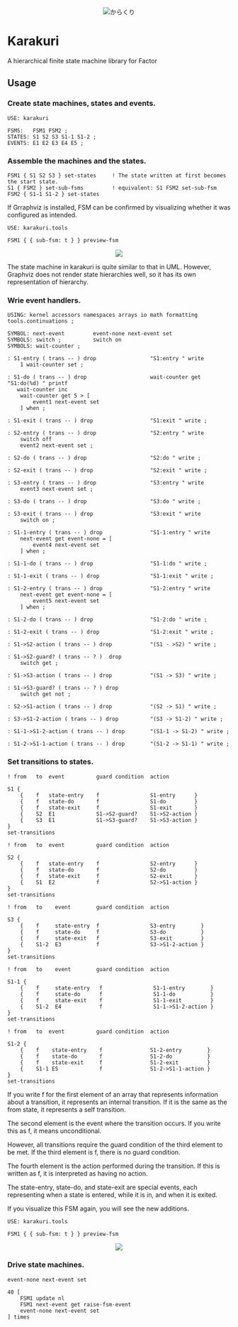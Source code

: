 <div align="center">
<img src="/images/karakuri.png" title="からくり">
</div>


# Karakuri

A hierarchical finite state machine library for Factor



## Usage

### Create state machines, states and events.

```
USE: karakuri

FSMS:   FSM1 FSM2 ;
STATES: S1 S2 S3 S1-1 S1-2 ;
EVENTS: E1 E2 E3 E4 E5 ;
```

### Assemble the machines and the states.

```
FSM1 { S1 S2 S3 } set-states     ! The state written at first becomes the start state.
S1 { FSM2 } set-sub-fsms         ! equivalent: S1 FSM2 set-sub-fsm
FSM2 { S1-1 S1-2 } set-states
```

If Grraphviz is installed, FSM can be confirmed by visualizing whether it was configured as intended.

```
USE: karakuri.tools
 
FSM1 { { sub-fsm: t } } preview-fsm
```

<div align="center">
<img src="/images/karakuri-usage1.png" >
</div>



The state machine in karakuri is quite similar to that in UML. However, Graphviz does not render state hierarchies well, so it has its own representation of hierarchy.

### Wrie event handlers.

```
USING: kernel accessors namespaces arrays io math formatting
tools.continuations ;

SYMBOL: next-event         event-none next-event set
SYMBOLS: switch ;          switch on
SYMBOLS: wait-counter ;

: S1-entry ( trans -- ) drop                 "S1:entry " write
    1 wait-counter set ;
  
: S1-do ( trans -- ) drop                    wait-counter get "S1:do(%d) " printf
   wait-counter inc
    wait-counter get 5 > [
        event1 next-event set
    ] when ;

: S1-exit ( trans -- ) drop                  "S1:exit " write ;

: S2-entry ( trans -- ) drop                 "S2:entry " write
    switch off 
    event2 next-event set ;

: S2-do ( trans -- ) drop                    "S2:do " write ;

: S2-exit ( trans -- ) drop                  "S2:exit " write ;

: S3-entry ( trans -- ) drop                 "S3:entry " write
    event3 next-event set ;

: S3-do ( trans -- ) drop                    "S3:do " write ;

: S3-exit ( trans -- ) drop                  "S3:exit " write
    switch on ;

: S1-1-entry ( trans -- ) drop               "S1-1:entry " write
    next-event get event-none = [
        event4 next-event set
    ] when ;

: S1-1-do ( trans -- ) drop                  "S1-1:do " write ;

: S1-1-exit ( trans -- ) drop                "S1-1:exit " write ; 

: S1-2-entry ( trans -- ) drop               "S1-2:entry " write
    next-event get event-none = [
        event5 next-event set
    ] when ;

: S1-2-do ( trans -- ) drop                  "S1-2:do " write ;

: S1-2-exit ( trans -- ) drop                "S1-2:exit " write ;

: S1->S2-action ( trans -- ) drop            "(S1 - >S2) " write ;

: S1->S2-guard? ( trans -- ? )  drop
    switch get ;

: S1->S3-action ( trans -- ) drop            "(S1 -> S3) " write ;

: S1->S3-guard? ( trans -- ? ) drop
    switch get not ;

: S2->S1-action ( trans -- ) drop            "(S2 -> S1) " write ;

: S3->S1-2-action ( trans -- ) drop          "(S3 -> S1-2) " write ;

: S1-1->S1-2-action ( trans -- ) drop        "(S1-1 -> S1-2) " write ;

: S1-2->S1-1-action ( trans -- ) drop        "(S1-2 -> S1-1) " write ;
```

### Set transitions to states.

```
! from   to  event          guard condition  action

S1 {
    {    f   state-entry    f                S1-entry      }
    {    f   state-do       f                S1-do         }
    {    f   state-exit     f                S1-exit       }
    {    S2  E1             S1->S2-guard?    S1->S2-action }
    {    S3  E1             S1->S3-guard?    S1->S3-action }   
}
set-transitions

! from   to  event          guard condition  action

S2 {
    {    f   state-entry    f                S2-entry      }
    {    f   state-do       f                S2-do         }
    {    f   state-exit     f                S2-exit       }
    {    S1  E2             f                S2->S1-action }    
}
set-transitions

! from   to    event        guard condition  action

S3 {
    {    f     state-entry  f                S3-entry        }
    {    f     state-do     f                S3-do           }
    {    f     state-exit   f                S3-exit         }
    {    S1-2  E3           f                S3->S1-2-action }
}
set-transitions

! from   to    event        guard condition  action

S1-1 {
    {    f     state-entry   f                S1-1-entry        }
    {    f     state-do      f                S1-1-do           }
    {    f     state-exit    f                S1-1-exit         }
    {    S1-2  E4            f                S1-1->S1-2-action }
}
set-transitions

! from   to  event          guard condition  action

S1-2 {
    {    f    state-entry    f               S1-2-entry        }
    {    f    state-do       f               S1-2-do           }
    {    f    state-exit     f               S1-2-exit         }
    {    S1-1 E5             f               S1-2->S1-1-action }
}
set-transitions
```

If you write f for the first element of an array that represents information about a transition, it represents an internal transition. If it is the same as the from state, it represents a self transition.

The second element is the event where the transition occurs. If you write this as f, it means unconditional.

However, all transitions require the guard condition of the third element to be met. If the third element is f, there is no guard condition.

The fourth element is the action performed during the transition. If this is written as f, it is interpreted as having no action.

The state-entry, state-do, and state-exit are special events, each representing when a state is entered, while it is in, and when it is exited.

If you visualize this FSM again, you will see the new additions.

```
USE: karakuri.tools
 
FSM1 { { sub-fsm: t } } preview-fsm
```

<div align="center">
<img src="/images/karakuri-usage2.png" >
</div>


### Drive state machines.

```
event-none next-event set
    
40 [
    FSM1 update nl
    FSM1 next-event get raise-fsm-event
    event-none next-event set
] times
```